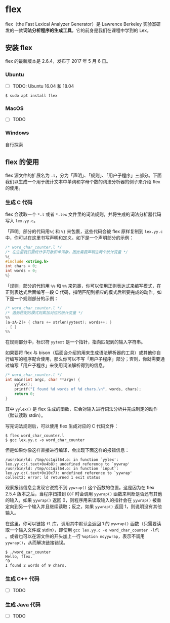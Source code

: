 # flex

flex（the Fast Lexical Analyzer Generator）是 Lawrence Berkeley 实验室研发的一款**词法分析程序的生成工具**，它的前身是我们在课程中学到的 Lex。

## 安装 flex

flex 的最新版本是 2.6.4，发布于 2017 年 5 月 6 日。

### Ubuntu

- [ ] TODO: Ubuntu 16.04 和 18.04

```shell
$ sudo apt install flex
```

### MacOS

- [ ] TODO

### Windows

自行探索

## flex 的使用

flex 源文件的扩展名为 `.l`，分为「声明」、「规则」、「用户子程序」三部分。下面我们以生成一个用于统计文本中单词和字母个数的词法分析器的例子来介绍 flex 的使用。

### 生成 C 代码

flex 会读取一个 `*.l` 或者 `*.lex` 文件里的词法规则，并将生成的词法分析器代码写入 `lex.yy.c`。

「声明」部分的代码用`%{` 和 `%}` 来包裹，这些代码会被 flex 原样复制到 `lex.yy.c` 中，你可以在这里书写声明和定义。如下是一个声明部分的示例：

```c
/* word_char_counter.l */
/* 在这里我们要统计字符数和单词数，因此需要声明这两个统计变量 */
%{
#include <string.h>
int chars = 0;
int words = 0;
%}
```

「规则」部分的代码用 `%%` 和 `%%` 来包裹，你可以使用正则表达式来编写模式，在正则表达式后面编写一段 C 代码，指明匹配到相应的模式后所要完成的动作。如下是一个规则部分的示例：

```c
/* word_char_counter.l */
/* 遇到匹配的模式则累加对应的统计变量 */
%%
[a-zA-Z]+ { chars += strlen(yytext); words++; }
. { }
%%
```

在规则部分中，标识符 `yytext` 是一个指针，指向匹配到的输入字符串。

如果要将 flex 与 bison（后面会介绍的用来生成语法解析器的工具）或其他你自行编写的程序配合使用，那么你可以不写「用户子程序」部分；否则，你就需要通过编写「用户子程序」来使用词法解析得到的信息。

```c
/* word_char_counter.l */
int main(int argc, char **argv) {
    yylex();
    printf("I found %d words of %d chars.\n", words, chars);
    return 0;
}
```

其中 `yylex()` 是 flex 生成的函数，它会对输入进行词法分析并完成制定的动作（默认读取 stdin）。

写完词法规则后，可以使用 flex 生成对应的 C 代码文件：

```shell
$ flex word_char_counter.l
$ gcc lex.yy.c -o word_char_counter
```

但是如果你像这样直接进行编译，会出现下面这样的报错信息：

```shell
/usr/bin/ld: /tmp/cc1qil64.o: in function `yylex':
lex.yy.c:(.text+0x4b8): undefined reference to `yywrap'
/usr/bin/ld: /tmp/cc1qil64.o: in function `input':
lex.yy.c:(.text+0x10c7): undefined reference to `yywrap'
collect2: error: ld returned 1 exit status
```

观察报错信息会发现它说找不到 `yywrap()` 这个函数的位置。这是因为在 flex 2.5.4 版本之后，当程序扫描到 `EOF` 时会调用 `yywrap()` 函数来判断是否还有其他的输入，如果 `yywrap()` 返回 0，则程序用来读取输入的指针会在 `yywrap()` 被重定向到另一个输入并且继续读取；反之，如果 `yywrap()` 返回 1，则说明没有其他输入。

在这里，你可以链接 `fl` 库，调用其中默认会返回 1 的 `yywrap()` 函数（只需要读取一个输入文件或 stdin），即使用 `gcc lex.yy.c -o word_char_counter -lfl` 。或者也可以在源文件的开头加上一行 `%option noyywrap`，表示不调用 `yywrap()`，从而解决链接错误。

```shell
$ ./word_car_counter
Hello, flex.
^D
I found 2 words of 9 chars.
```

### 生成 C++ 代码

- [ ] TODO

### 生成 Java 代码

- [ ] TODO
